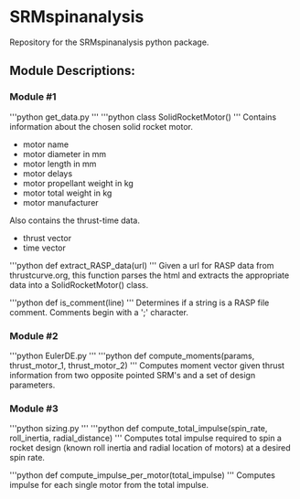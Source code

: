 # SRMspinanalysis
Repository for the SRMspinanalysis python package.

## Module Descriptions:

### Module #1
'''python
get_data.py
'''
'''python
class SolidRocketMotor()
'''
Contains information about the chosen solid rocket motor.
* motor name
* motor diameter in mm
* motor length in mm
* motor delays
* motor propellant weight in kg
* motor total weight in kg
* motor manufacturer

Also contains the thrust-time data.
* thrust vector
* time vector

'''python
def extract_RASP_data(url)
'''
Given a url for RASP data from thrustcurve.org, this function parses the html and extracts the appropriate data into a SolidRocketMotor() class.

'''python
def is_comment(line)
'''
Determines if a string is a RASP file comment. Comments begin with a ';' character.

### Module #2
'''python
EulerDE.py
'''
'''python
def compute_moments(params, thrust_motor_1, thrust_motor_2)
'''
Computes moment vector given thrust information from two opposite pointed SRM's and a set of design parameters.

### Module #3
'''python
sizing.py
'''
'''python
def compute_total_impulse(spin_rate, roll_inertia, radial_distance)
'''
Computes total impulse required to spin a rocket design (known roll inertia and radial location of motors) at a desired spin rate.

'''python
def compute_impulse_per_motor(total_impulse)
'''
Computes impulse for each single motor from the total impulse.